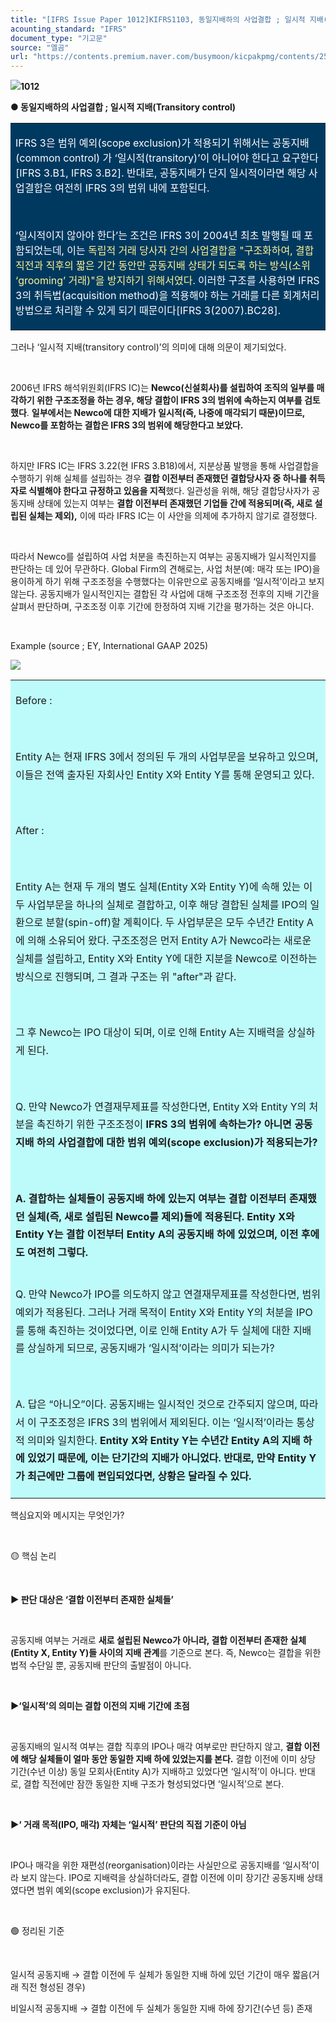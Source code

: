 ```yaml
---
title: "[IFRS Issue Paper 1012]KIFRS1103, 동일지배하의 사업결합 ; 일시적 지배(Transitory control)"
acounting_standard: "IFRS"
document_type: "기고문"
source: "엘곰"
url: "https://contents.premium.naver.com/busymoon/kicpakpmg/contents/250811103627355xo"
---
```

![](https://n2.news.naver.com/l.gif?type=content)**1012**

**● 동일지배하의 사업결합 ; 일시적 지배(Transitory control)**

<table style=""><tbody><tr><td colspan="3" rowspan="1" style="width: 100.0%; height: 129.0px;  background-color: #003960;"><div><p style=""><span style="color:#ffffff;">IFRS 3은 범위 예외(scope exclusion)가 적용되기 위해서는 공동지배(common control) 가 ‘일시적(transitory)’이 아니어야 한다고 요구한다[IFRS 3.B1, IFRS 3.B2]. 반대로, 공동지배가 단지 일시적이라면 해당 사업결합은 여전히 IFRS 3의 범위 내에 포함된다.</span></p></div><div><p style=""><span style="color:#ffffff;">​</span></p></div><div><p style=""><span style="color:#ffffff;">‘일시적이지 않아야 한다’는 조건은 IFRS 3이 2004년 최초 발행될 때 포함되었는데, 이는 </span><span style="color:#fff593;">독립적 거래 당사자 간의 사업결합을 "구조화하여, 결합 직전과 직후의 짧은 기간 동안만 공동지배 상태가 되도록 하는 방식(소위 ‘grooming’ 거래)"을 방지하기 위해서였다.</span><span style="color:#ffffff;"> 이러한 구조를 사용하면 IFRS 3의 취득법(acquisition method)을 적용해야 하는 거래를 다른 회계처리 방법으로 처리할 수 있게 되기 때문이다[IFRS 3(2007).BC28].</span></p></div></td></tr></tbody></table>

그러나 ‘일시적 지배(transitory control)’의 의미에 대해 의문이 제기되었다.

​

2006년 IFRS 해석위원회(IFRS IC)는 **Newco(신설회사)를 설립하여 조직의 일부를 매각하기 위한 구조조정을 하는 경우, 해당 결합이 IFRS 3의 범위에 속하는지 여부를 검토했다**. **일부에서는 Newco에 대한 지배가 일시적(즉, 나중에 매각되기 때문)이므로, Newco를 포함하는 결합은 IFRS 3의 범위에 해당한다고 보았다.**

**​**

하지만 IFRS IC는 IFRS 3.22(현 IFRS 3.B18)에서, 지분상품 발행을 통해 사업결합을 수행하기 위해 실체를 설립하는 경우 **결합 이전부터 존재했던 결합당사자 중 하나를 취득자로 식별해야 한다고 규정하고 있음을 지적**했다. 일관성을 위해, 해당 결합당사자가 공동지배 상태에 있는지 여부는 **결합 이전부터 존재했던 기업들 간에 적용되며(즉, 새로 설립된 실체는 제외),** 이에 따라 IFRS IC는 이 사안을 의제에 추가하지 않기로 결정했다.

​

따라서 Newco를 설립하여 사업 처분을 촉진하는지 여부는 공동지배가 일시적인지를 판단하는 데 있어 무관하다. Global Firm의 견해로는, 사업 처분(예: 매각 또는 IPO)을 용이하게 하기 위해 구조조정을 수행했다는 이유만으로 공동지배를 ‘일시적’이라고 보지 않는다. 공동지배가 일시적인지는 결합된 각 사업에 대해 구조조정 전후의 지배 기간을 살펴서 판단하며, 구조조정 이후 기간에 한정하여 지배 기간을 평가하는 것은 아니다.

​

Example (source ; EY, International GAAP 2025)

![](https://scs-phinf.pstatic.net/MjAyNTA4MTFfMjY2/MDAxNzU0ODc1MzUzMzc2.1MPgu9PsBBSx836Ja3ZI-kzqQ72bCAeYJjO5ubNwc3Ig.fkgisFkrCsQlzQTcurEs-QV7LWGpgqSeKeABb_V8-CUg.PNG/image.png?type=w800)

<table style=""><tbody><tr><td colspan="3" rowspan="1" style="width: 99.99%; height: 64.5px;  background-color: #bdfbfa;"><div><p style="line-height:1.8;"><span style="">Before :</span></p></div><div><p style="line-height:1.8;"><span style="">​</span></p></div><div><p style="line-height:1.8;"><span style="">Entity A는 현재 IFRS 3에서 정의된 두 개의 사업부문을 보유하고 있으며, 이들은 전액 출자된 자회사인 Entity X와 Entity Y를 통해 운영되고 있다.</span></p></div><div><p style="line-height:1.8;"><span style="">​</span></p></div><div><p style="line-height:1.8;"><span style="">After :</span></p></div><div><p style="line-height:1.8;"><span style="">​</span></p></div><div><p style="line-height:1.8;"><span style="">Entity A는 현재 두 개의 별도 실체(Entity X와 Entity Y)에 속해 있는 이 두 사업부문을 하나의 실체로 결합하고, 이후 해당 결합된 실체를 IPO의 일환으로 분할(spin-off)할 계획이다. 두 사업부문은 모두 수년간 Entity A에 의해 소유되어 왔다. 구조조정은 먼저 Entity A가 Newco라는 새로운 실체를 설립하고, Entity X와 Entity Y에 대한 지분을 Newco로 이전하는 방식으로 진행되며, 그 결과 구조는 위 "after"과 같다.</span></p></div><div><p style="line-height:1.8;"><span style="">​</span></p></div><div><p style="line-height:1.8;"><span style="">그 후 Newco는 IPO 대상이 되며, 이로 인해 Entity A는 지배력을 상실하게 된다.</span></p></div><div><p style="line-height:1.8;"><span style="">​</span></p></div><div><p style="line-height:1.8;"><span style="">Q. 만약 Newco가 연결재무제표를 작성한다면, Entity X와 Entity Y의 처분을 촉진하기 위한 구조조정이 </span><span style=""><b>IFRS 3의 범위에 속하는가? 아니면 공동지배 하의 사업결합에 대한 범위 예외(scope exclusion)가 적용되는가?</b></span></p></div><div><p style="line-height:1.8;"><span style=""><b>​</b></span></p></div><div><p style="line-height:1.8;"><span style=""><b>A. 결합하는 실체들이 공동지배 하에 있는지 여부는 결합 이전부터 존재했던 실체(즉, 새로 설립된 Newco를 제외)들에 적용된다. Entity X와 Entity Y는 결합 이전부터 Entity A의 공동지배 하에 있었으며, 이전 후에도 여전히 그렇다.</b></span></p></div></td></tr><tr><td colspan="3" rowspan="1" style="width: 99.99%; height: 64.5px;  background-color: #bdfbfa;"><div><p style="line-height:1.8;"><span style="">Q. 만약 Newco가 IPO를 의도하지 않고 연결재무제표를 작성한다면, 범위 예외가 적용된다. 그러나 거래 목적이 Entity X와 Entity Y의 처분을 IPO를 통해 촉진하는 것이었다면, 이로 인해 Entity A가 두 실체에 대한 지배를 상실하게 되므로, 공동지배가 ‘일시적’이라는 의미가 되는가?</span></p></div><div><p style="line-height:1.8;"><span style="">​</span></p></div><div><p style="line-height:1.8;"><span style="">A. 답은 “아니오”이다. 공동지배는 일시적인 것으로 간주되지 않으며, 따라서 이 구조조정은 IFRS 3의 범위에서 제외된다. 이는 ‘일시적’이라는 통상적 의미와 일치한다. </span><span style=""><b>Entity X와 Entity Y는 수년간 Entity A의 지배 하에 있었기 때문에, 이는 단기간의 지배가 아니었다. 반대로, 만약 Entity Y가 최근에만 그룹에 편입되었다면, 상황은 달라질 수 있다.</b></span></p></div></td></tr></tbody></table>

핵심요지와 메시지는 무엇인가?

​

🟡 핵심 논리

​

**▶ 판단 대상은 ‘결합 이전부터 존재한 실체들’**

​

공동지배 여부는 거래로 **새로 설립된 Newco가 아니라, 결합 이전부터 존재한 실체(Entity X, Entity Y)들 사이의 지배 관계**를 기준으로 본다. 즉, Newco는 결합을 위한 법적 수단일 뿐, 공동지배 판단의 출발점이 아니다.

​

**▶‘일시적’의 의미는 결합 이전의 지배 기간에 초점**

​

공동지배의 일시적 여부는 결합 직후의 IPO나 매각 여부로만 판단하지 않고, **결합 이전에 해당 실체들이 얼마 동안 동일한 지배 하에 있었는지를 본다.** 결합 이전에 이미 상당 기간(수년 이상) 동일 모회사(Entity A)가 지배하고 있었다면 ‘일시적’이 아니다. 반대로, 결합 직전에만 잠깐 동일한 지배 구조가 형성되었다면 ‘일시적’으로 본다.

​

**▶‘ 거래 목적(IPO, 매각) 자체는 ‘일시적’ 판단의 직접 기준이 아님**

**​**

IPO나 매각을 위한 재편성(reorganisation)이라는 사실만으로 공동지배를 ‘일시적’이라 보지 않는다. IPO로 지배력을 상실하더라도, 결합 이전에 이미 장기간 공동지배 상태였다면 범위 예외(scope exclusion)가 유지된다.

​

🟢 정리된 기준

​

일시적 공동지배 → 결합 이전에 두 실체가 동일한 지배 하에 있던 기간이 매우 짧음(거래 직전 형성된 경우)

비일시적 공동지배 → 결합 이전에 두 실체가 동일한 지배 하에 장기간(수년 등) 존재

​